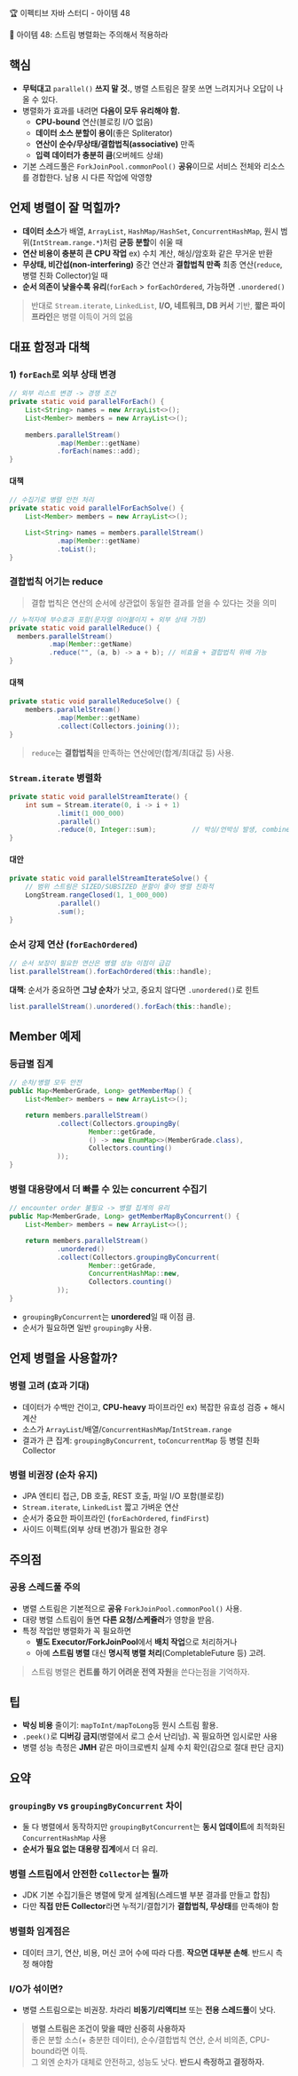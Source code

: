 :trophy: 이펙티브 자바 스터디 - 아이템 48

:book: 아이템 48: 스트림 병렬화는 주의해서 적용하라

## 핵심
- **무턱대고** `parallel()` **쓰지 말 것.**, 병렬 스트림은 잘못 쓰면 느려지거나 오답이 나올 수 있다.
- 병렬화가 효과를 내려면 **다음이 모두 유리해야 함.**
  - **CPU-bound** 연산(블로킹 I/O 없음)
  - **데이터 소스 분할이 용이**(좋은 Spliterator)
  - **연산이 순수/무상태/결합법칙(associative)** 만족
  - **입력 데이터가 충분히 큼**(오버헤드 상쇄)
- 기본 스레드풀은 `ForkJoinPool.commonPool()` **공유**이므로 서비스 전체와 리소스를 경합한다. 남용 시 다른 작업에 악영향


## 언제 병렬이 잘 먹힐까?

- **데이터 소스**가 배열, `ArrayList`, `HashMap/HashSet`, `ConcurrentHashMap`, 원시 범위(`IntStream.range.*`)처럼 **균등 분할**이 쉬울 때
- **연산 비용이 충분히 큰 CPU 작업** ex) 수치 계산, 해싱/암호화 같은 무거운 반환
- **무상태, 비간섭(non-interfering)** 중간 연산과 **결합법칙 만족** 최종 연산(`reduce`, 병렬 친화 Collector)일 때
- **순서 의존이 낮을수록 유리**(`forEach` > `forEachOrdered`, 가능하면 `.unordered()`

> 반대로 `Stream.iterate`, `LinkedList`, **I/O, 네트워크, DB 커서** 기반, **짧은 파이프라인**은 병렬 이득이 거의 없음


## 대표 함정과 대책

### 1) `forEach`로 외부 상태 변경

```java
// 외부 리스트 변경 -> 경쟁 조건
private static void parallelForEach() {
    List<String> names = new ArrayList<>();
    List<Member> members = new ArrayList<>();
    
    members.parallelStream()
            .map(Member::getName)
            .forEach(names::add);
}
```

#### 대책

```java
// 수집기로 병렬 안전 처리
private static void parallelForEachSolve() {
    List<Member> members = new ArrayList<>();

    List<String> names = members.parallelStream()
            .map(Member::getName)
            .toList();
}
```


### 결합법칙 어기는 reduce

> 결합 법칙은 연산의 순서에 상관없이 동일한 결과를 얻을 수 있다는 것을 의미

```java
// 누적자에 부수효과 포함(문자열 이어붙이지 + 외부 상태 가정)
private static void parallelReduce() {
  members.parallelStream()
          .map(Member::getName)
          .reduce("", (a, b) -> a + b); // 비효율 + 결합법칙 위배 가능
}
```

#### 대책

```java
private static void parallelReduceSolve() {
    members.parallelStream()
            .map(Member::getName)
            .collect(Collectors.joining());
}
```
> `reduce`는 **결합법칙**을 만족하는 연산에만(합계/최대값 등) 사용.


### `Stream.iterate` 병렬화

```java
private static void parallelStreamIterate() {
    int sum = Stream.iterate(0, i -> i + 1)
            .limit(1_000_000)
            .parallel()
            .reduce(0, Integer::sum);         // 박싱/언박싱 발생, combiner 비용 큼
}
```

#### 대안

```java
private static void parallelStreamIterateSolve() {
    // 범위 스트림은 SIZED/SUBSIZED 분할이 좋아 병렬 친화적
    LongStream.rangeClosed(1, 1_000_000)
            .parallel()
            .sum();
}
```

### 순서 강제 연산 (`forEachOrdered`)

```java
// 순서 보장이 필요한 연산은 병렬 성능 이점이 급감
list.parallelStream().forEachOrdered(this::handle);
```

**대책**: 순서가 중요하면 **그냥 순차**가 낫고, 중요치 않다면 `.unordered()`로 힌트

```java
list.parallelStream().unordered().forEach(this::handle);
```

## Member 예제

### 등급별 집계

```java
// 순차/병렬 모두 안전
public Map<MemberGrade, Long> getMemberMap() {
    List<Member> members = new ArrayList<>();

    return members.parallelStream()
            .collect(Collectors.groupingBy(
                    Member::getGrade,
                    () -> new EnumMap<>(MemberGrade.class),
                    Collectors.counting()
            ));
}
```

### 병렬 대용량에서 더 빠를 수 있는 concurrent 수집기

```java
// encounter order 불필요 -> 병렬 집계의 유리
public Map<MemberGrade, Long> getMemberMapByConcurrent() {
    List<Member> members = new ArrayList<>();

    return members.parallelStream()
            .unordered()
            .collect(Collectors.groupingByConcurrent(
                    Member::getGrade,
                    ConcurrentHashMap::new,
                    Collectors.counting()
            ));
}
```
- `groupingByConcurrent`는 **unordered**일 때 이점 큼.
- 순서가 필요하면 일반 `groupingBy` 사용.

## 언제 병렬을 사용할까?

### 병렬 고려 (효과 기대)
- 데이터가 수백만 건이고, **CPU-heavy** 파이프라인 ex) 복잡한 유효성 검증 + 해시 계산
- 소스가 `ArrayList`/배열/`ConcurrentHashMap`/`IntStream.range`
- 결과가 큰 집계: `groupingByConcurrent`, `toConcurrentMap` 등 병렬 친화 Collector

### 병렬 비권장 (순차 유지)
- JPA 엔티티 접근, DB 호출, REST 호출, 파일 I/O 포함(블로킹)
- `Stream.iterate`, `LinkedList` 짧고 가벼운 연산
- 순서가 중요한 파이프라인 (`forEachOrdered`, `findFirst`)
- 사이드 이펙트(외부 상태 변경)가 필요한 경우

## 주의점

### 공용 스레드풀 주의
- 병렬 스트림은 기본적으로 **공유** `ForkJoinPool.commonPool()` 사용.
- 대량 병렬 스트림이 돌면 **다른 요청/스케쥴러**가 영향을 받음.
- 특정 작업만 병렬화가 꼭 필요하면
  - **별도 Executor/ForkJoinPool**에서 **배치 작업**으로 처리하거나
  - 아예 **스트림 병렬** 대신 **명시적 병렬 처리**(CompletableFuture 등) 고려.

> 스트림 병렬은 **컨트롤 하기 어려운 전역 자원**을 쓴다는점을 기억하자.

## 팁
- **박싱 비용** 줄이기: `mapToInt/mapToLong`등 원시 스트림 활용.
- `.peek()`로 **디버깅 금지**(병렬에서 로그 순서 난리남). 꼭 필요하면 임시로만 사용
- 병렬 성능 측정은 **JMH** 같은 마이크로벤치 실제 수치 확인(감으로 절대 판단 금지)

## 요약

### `groupingBy` vs `groupingByConcurrent` 차이
- 둘 다 병렬에서 동작하지만 `groupingBytConcurrent`는 **동시 업데이트**에 최적화된 `ConcurrentHashMap` 사용
- **순서가 필요 없는 대용량 집계**에서 더 유리.

### 병렬 스트림에서 안전한 `Collector`는 뭘까
- JDK 기본 수집기들은 병렬에 맞게 설계됨(스레드별 부분 결과를 만들고 합침)
- 다만 **직접 만든 Collector**라면 누적기/결합기가 **결합법칙, 무상태**를 만족해야 함

### 병렬화 임계점은
- 데이터 크기, 연산, 비용, 머신 코어 수에 따라 다름. **작으면 대부분 손해**. 반드시 측정 해야함

### I/O가 섞이면?
- 병렬 스트림으로는 비권장. 차라리 **비동기/리액티브** 또는 **전용 스레드풀**이 낫다.

> **병렬 스트림은 조건이 맞을 때만 신중히 사용하자**  
> 좋은 분할 소스(+ 충분한 데이터), 순수/결합법칙 연산, 순서 비의존, CPU-bound라면 이득.  
> 그 외엔 순차가 대체로 안전하고, 성능도 낫다. **반드시 측정하고 결정하자.**